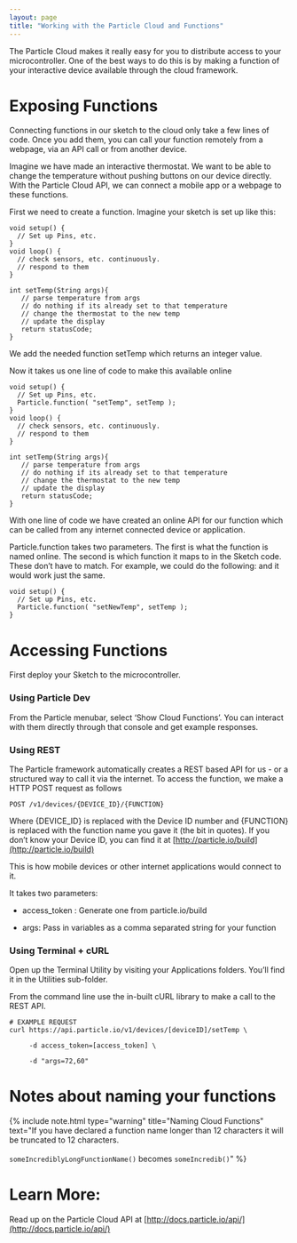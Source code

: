 ```yaml
---
layout: page
title: "Working with the Particle Cloud and Functions"
---
```


The Particle Cloud makes it really easy for you to distribute access to your microcontroller. One of the best ways to do this is by making a function of your interactive device available through the cloud framework.

# Exposing Functions

Connecting functions in our sketch to the cloud only take a few lines of code. Once you add them, you can call your function remotely from a webpage, via an API call or from another device. 

Imagine we have made an interactive thermostat. We want to be able to change the temperature without pushing buttons on our device directly. With the Particle Cloud API, we can connect a mobile app or a webpage to these functions.

First we need to create a function. Imagine your sketch is set up like this:


````
void setup() {
  // Set up Pins, etc.
}
void loop() {
  // check sensors, etc. continuously. 
  // respond to them
}

int setTemp(String args){
   // parse temperature from args
   // do nothing if its already set to that temperature
   // change the thermostat to the new temp
   // update the display
   return statusCode;
}
````

We add the needed function setTemp which returns an integer value.

Now it takes us one line of code to make this available online

````
void setup() {
  // Set up Pins, etc.
  Particle.function( "setTemp", setTemp );
}
void loop() {
  // check sensors, etc. continuously. 
  // respond to them
}

int setTemp(String args){
   // parse temperature from args
   // do nothing if its already set to that temperature
   // change the thermostat to the new temp
   // update the display
   return statusCode;
}
````

With one line of code we have created an online API for our function which can be called from any internet connected device or application.

Particle.function takes two parameters. The first is what the function is named online. The second is which function it maps to in the Sketch code.  These don’t have to match. For example, we could do the following: and it would work just the same.

````
void setup() {
  // Set up Pins, etc.
  Particle.function( "setNewTemp", setTemp );
}
````


# Accessing Functions

First deploy your Sketch to the microcontroller.

### Using Particle Dev

From the Particle menubar, select ‘Show Cloud Functions’. You can interact with them directly through that console and get example responses.

### Using REST

The Particle framework automatically creates a REST based API for us - or a structured way to call it via the internet. To access the function, we make a HTTP POST request as follows 

````
POST /v1/devices/{DEVICE_ID}/{FUNCTION}
````

Where {DEVICE_ID} is replaced with the Device ID number and {FUNCTION} is replaced with the function name you gave it (the bit in quotes). If you don’t know your Device ID, you can find it at [http://particle.io/build](http://particle.io/build) 

This is how mobile devices or other internet applications would connect to it.

It takes two parameters:

* access_token : Generate one from particle.io/build

* args: Pass in variables as a comma separated string for your function

### Using Terminal + cURL

Open up the Terminal Utility by visiting your Applications folders. You’ll find it in the Utilities sub-folder.

From the command line use the in-built cURL library to make a call to the REST API.

````
# EXAMPLE REQUEST
curl https://api.particle.io/v1/devices/[deviceID]/setTemp \

     -d access_token=[access_token] \
	 
     -d "args=72,60"
````


# Notes about naming your functions


{% include note.html type="warning" title="Naming Cloud Functions" text="If you have declared a function name longer than 12 characters it will be truncated to 12 characters. <br/><br/> <code>someIncrediblyLongFunctionName()</code> becomes <code>someIncredib()</code>" %}




# Learn More:

Read up on the Particle Cloud API at [http://docs.particle.io/api/](http://docs.particle.io/api/)

